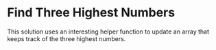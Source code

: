 # Find Three Highest Numbers
This solution uses an interesting helper function to update an array that keeps track of the three highest numbers.
